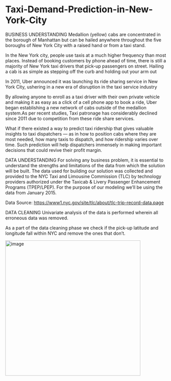 # Taxi-Demand-Prediction-in-New-York-City
BUSINESS UNDERSTANDING
Medallion (yellow) cabs are concentrated in the borough of Manhattan but can be hailed anywhere throughout the five boroughs of New York City with a raised hand or from a taxi stand.

In the New York city, people use taxis at a much higher frequency than most places. Instead of booking customers by phone ahead of time, there is still a majority of New York taxi drivers that pick-up passengers on street. Hailing a cab is as simple as stepping off the curb and holding out your arm out

In 2011, Uber announced it was launching its ride sharing service in New York City, ushering in a new era of disruption in the taxi service industry

By allowing anyone to enroll as a taxi driver with their own private vehicle and making it as easy as a click of a cell phone app to book a ride, Uber began establishing a new network of cabs outside of the medallion system.As per recent studies, Taxi patronage has considerably declined since 2011 due to competition from these ride share services.

What if there existed a way to predict taxi ridership that gives valuable insights to taxi dispatchers — as in how to position cabs where they are most needed, how many taxis to dispatch, and how ridership varies over time. Such prediction will help dispatchers immensely in making important decisions that could revive their profit margin.

DATA UNDERSTANDING
For solving any business problem, it is essential to understand the strengths and limitations of the data from which the solution will be built. The data used for building our solution was collected and provided to the NYC Taxi and Limousine Commission (TLC) by technology providers authorized under the Taxicab & Livery Passenger Enhancement Programs (TPEP/LPEP). For the purpose of our modeling we’ll be using the data from January 2015.

Data Source: https://www1.nyc.gov/site/tlc/about/tlc-trip-record-data.page

DATA CLEANING
Univariate analysis of the data is performed wherein all erroneous data was removed.

As a part of the data cleaning phase we check if the pick-up latitude and longitude fall within NYC and remove the ones that don’t.

<img width="423" alt="image" src="https://github.com/user-attachments/assets/1550e53e-710a-4d04-8c33-359d6f8b84f2" /> 


